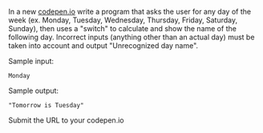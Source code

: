 In a new [codepen.io](https://codepen.io/pen) write a program that asks the user for any day of the week (ex. Monday, Tuesday, Wednesday, Thursday, Friday, Saturday, Sunday), then uses a "switch" to calculate and show the name of the following day. Incorrect inputs (anything other than an actual day) must be taken into account and output "Unrecognized day name".

Sample input:

```
Monday
```

Sample output:

```
"Tomorrow is Tuesday"
```

Submit the URL to your codepen.io
